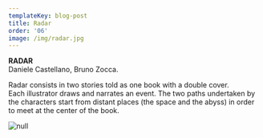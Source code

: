 ```yaml
---
templateKey: blog-post
title: Radar
order: '06'
image: /img/radar.jpg
---
```

**RADAR**\
Daniele Castellano, Bruno Zocca.

Radar consists in two stories told as one book with a double cover. \
Each illustrator draws and narrates an event. The two paths undertaken by the characters start from distant places (the space and the abyss) in order to meet at the center of the book.

![null](/img/pg8-9.jpg)
